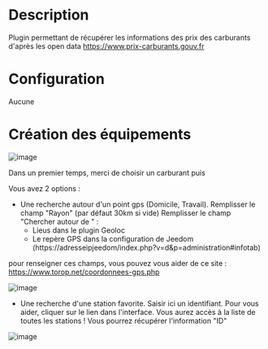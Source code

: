 Description 
===

Plugin permettant de récupérer les informations des prix des carburants d'après les open data https://www.prix-carburants.gouv.fr

Configuration
===
Aucune

Création des équipements
===
![image](https://raw.githubusercontent.com/floman321/prixcarburants/master/docs/fr_FR/Capture1.PNG?raw=true)

Dans un premier temps, merci de choisir un carburant puis

Vous avez 2 options : 
- Une recherche autour d'un point gps (Domicile, Travail).
Remplisser le champ "Rayon" (par défaut 30km si vide)
Remplisser le champ "Chercher autour de " : 
  - Lieus dans le plugin Geoloc
  - Le repère GPS dans la configuration de Jeedom
(https://adresseipjeedom/index.php?v=d&p=administration#infotab)

pour renseigner ces champs, vous pouvez vous aider de ce site : https://www.torop.net/coordonnees-gps.php 

![image](https://github.com/floman321/prixcarburants/blob/master/docs/fr_FR/Capture2.PNG?raw=true)

- Une recherche d'une station favorite.
Saisir ici un identifiant.
Pour vous aider, cliquer sur le lien dans l'interface.
Vous aurez accès à la liste de toutes les stations ! Vous pourrez récupérer l'information "ID"

![image](https://github.com/floman321/prixcarburants/blob/master/docs/fr_FR/Capture3.PNG?raw=true)


